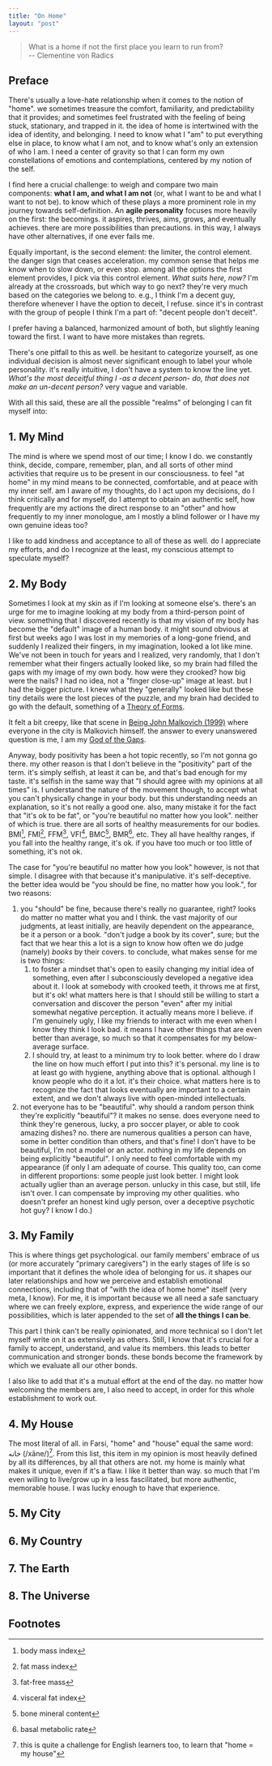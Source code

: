 ```yaml
---
title: "On Home"
layout: "post"
---
```


> What is a home if not the first place you learn to run from?  
> -- Clementine von Radics

## Preface
There's usually a love-hate relationship when it comes to the notion of "home". we sometimes treasure the comfort, familiarity, and predictability that it provides; and sometimes feel frustrated with the feeling of being stuck, stationary, and trapped in it. the idea of home is intertwined with the idea of identity, and belonging. I need to know what I "am" to put everything else in place, to know what I am not, and to know what's only an extension of who I am. I need a center of gravity so that I can form my own constellations of emotions and contemplations, centered by my notion of the self.

I find here a crucial challenge: to weigh and compare two main components: **what I am, and what I am not** (or, what I want to be and what I want to not be). to know which of these plays a more prominent role in my journey towards self-definition. An **agile personality** focuses more heavily on the first: the becomings. it aspires, thrives, aims, grows, and eventually achieves. there are more possibilities than precautions. in this way, I always have other alternatives, if one ever fails me.

Equally important, is the second element: the limiter, the control element. the danger sign that ceases acceleration. my common sense that helps me know when to slow down, or even stop. among all the options the first element provides, I pick via this control element. _What suits here, now?_ I'm already at the crossroads, but which way to go next? they're very much based on the categories we belong to. e.g., I think I'm a decent guy, therefore whenever I have the option to deceit, I refuse. since it's in contrast with the group of people I think I'm a part of: "decent people don't deceit".

I prefer having a balanced, harmonized amount of both, but slightly leaning toward the first. I want to have more mistakes than regrets. 

There's one pitfall to this as well. be hesitant to categorize yourself, as one individual decision is almost never significant enough to label your whole personality. it's really intuitive, I don't have a system to know the line yet. _What's the most deceitful thing I -as a decent person- do, that does not make an un-decent person?_ very vague and variable.

With all this said, these are all the possible "realms" of belonging I can fit myself into:

## 1. My Mind
The mind is where we spend most of our time; I know I do. we constantly think, decide, compare, remember, plan, and all sorts of other mind activities that require us to be present in our consciousness. to feel "at home" in my mind means to be connected, comfortable, and at peace with my inner self. am I aware of my thoughts, do I act upon my decisions, do I think critically and for myself, do I attempt to obtain an authentic self, how frequently are my actions the direct response to an "other" and how frequently to my inner monologue, am I mostly a blind follower or I have my own genuine ideas too?

I like to add kindness and acceptance to all of these as well. do I appreciate my efforts, and do I recognize at the least, my conscious attempt to speculate myself?

## 2. My Body
Sometimes I look at my skin as if I'm looking at someone else's. there's an urge for me to imagine looking at my body from a third-person point of view. something that I discovered recently is that my vision of my body has become the "default" image of a human body. it might sound obvious at first but weeks ago I was lost in my memories of a long-gone friend, and suddenly I realized their fingers, in my imagination, looked a lot like mine. We've not been in touch for years and I realized, very randomly, that I don't remember what their fingers actually looked like, so my brain had filled the gaps with my image of my own body. how were they crooked? how big were the nails? I had no idea, not a "finger close-up" image at least. but I had the bigger picture. I knew what they "generally" looked like but these tiny details were the lost pieces of the puzzle, and my brain had decided to go with the default, something of a [Theory of Forms](https://en.wikipedia.org/wiki/Theory_of_forms).

It felt a bit creepy, like that scene in [Being John Malkovich (1999)](https://www.imdb.com/title/tt0120601/) where everyone in the city is Malkovich himself. the answer to every unanswered question is me, I am my [God of the Gaps](https://en.wikipedia.org/wiki/God_of_the_gaps).

Anyway, body positivity has been a hot topic recently, so I'm not gonna go there. my other reason is that I don't believe in the "positivity" part of the term. it's simply selfish, at least it can be, and that's bad enough for my taste. it's selfish in the same way that "I should agree with my opinions at all times" is. I understand the nature of the movement though, to accept what you can't physically change in your body. but this understanding needs an explanation, so it's not really a good one. also, many mistake it for the fact that "it's ok to be fat", or "you're beautiful no matter how you look". neither of which is true. there are all sorts of healthy measurements for our bodies. BMI[^1], FMI[^2], FFM[^3], VFI[^4], BMC[^5], BMR[^6], etc. They all have healthy ranges, if you fall into the healthy range, it's ok. if you have too much or too little of something, it's not ok.

The case for "you're beautiful no matter how you look" however, is not that simple. I disagree with that because it's manipulative. it's self-deceptive. the better idea would be "you should be fine, no matter how you look.", for two reasons:

1. you "should" be fine, because there's really no guarantee, right? looks do matter no matter what you and I think. the vast majority of our judgments, at least initially, are heavily dependent on the appearance, be it a person or a book. "don't judge a book by its cover", sure; but the fact that we hear this a lot is a sign to know how often we do judge (namely) _books_ by their covers. to conclude, what makes sense for me is two things:
    1. to foster a mindset that's open to easily changing my initial idea of something, even after I subconsciously developed a negative idea about it. I look at somebody with crooked teeth, it throws me at first, but it's ok! what matters here is that I should still be willing to start a conversation and discover the person "even" after my initial somewhat negative perception. it actually means more I believe. if I'm genuinely ugly, I like my friends to interact with me even when I know they think I look bad. it means I have other things that are even better than average, so much so that it compensates for my below-average surface.
    2. I should try, at least to a minimum try to look better. where do I draw the line on how much effort I put into this? it's personal. my line is to at least go with hygiene, anything above that is optional. although I know people who do it a lot. it's their choice. what matters here is to recognize the fact that looks eventually are important to a certain extent, and we don't always live with open-minded intellectuals.
2. not everyone has to be "beautiful". why should a random person think they're explicitly "beautiful"? it makes no sense. does everyone need to think they're generous, lucky, a pro soccer player, or able to cook amazing dishes? no. there are numerous qualities a person can have, some in better condition than others, and that's fine! I don't have to be beautiful, I'm not a model or an actor. nothing in my life depends on being explicitly "beautiful". I only need to feel comfortable with my appearance (if only I am adequate of course. This quality too, can come in different proportions: some people just look better. I might look actually uglier than an average person. unlucky in this case, but still, life isn't over. I can compensate by improving my other qualities. who doesn't prefer an honest kind ugly person, over a deceptive psychotic hot guy? I know I do.)

## 3. My Family
This is where things get psychological. our family members' embrace of us (or more accurately "primary caregivers") in the early stages of life is so important that it defines the whole idea of belonging for us. it shapes our later relationships and how we perceive and establish emotional connections, including that of "with the idea of home home" itself (very meta, I know). For me, it is important because we all need a safe sanctuary where we can freely explore, express, and experience the wide range of our possibilities, which is later appended to the set of **all the things I can be**.

This part I think can't be really opinionated, and more technical so I don't let myself write on it as extensively as others. Still, I know that it's crucial for a family to accept, understand, and value its members. this leads to better communication and stronger bonds. these bonds become the framework by which we evaluate all our other bonds.

I also like to add that it's a mutual effort at the end of the day. no matter how welcoming the members are, I also need to accept, in order for this whole establishment to work out.

## 4. My House
The most literal of all. in Farsi, "home" and "house" equal the same word: خانه (/xāne/)[^7]. From this list, this item in my opinion is most heavily defined by all its differences, by all that others are not. my home is mainly what makes it unique, even if it's a flaw. I like it better than way. so much that I'm even willing to live/grow up in a less fascilitated, but more authentic, memorable house. I was lucky enough to have that experience.

## 5. My City
## 6. My Country
## 7. The Earth
## 8. The Universe

## Footnotes
[^1]: body mass index
[^2]: fat mass index
[^3]: fat-free mass
[^4]: visceral fat index
[^5]: bone mineral content
[^6]: basal metabolic rate
[^7]: this is quite a challenge for English learners too, to learn that "home = my house"
